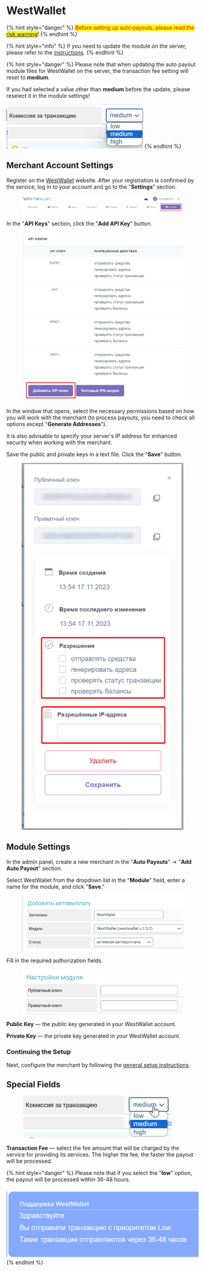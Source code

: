# WestWallet

{% hint style="danger" %}
<mark style="color:red;">Before setting up auto payouts, please read the</mark> [<mark style="color:blue;">risk warning</mark>](https://premium.gitbook.io/main/osnovnye-nastroiki/merchanty-i-avtovyplaty/avtovyplaty/preduprezhdenie-o-riskakh)<mark style="color:blue;">!</mark>
{% endhint %}

{% hint style="info" %}
If you need to update the module on the server, please refer to the [instructions](https://premium.gitbook.io/main/en/basic-settings/faq/updating-script-files-on-the-server/how-to-update-files-on-the-server#merchant-and-auto-payout-modules).
{% endhint %}

{% hint style="danger" %}
Please note that when updating the auto payout module files for WestWallet on the server, the transaction fee setting will reset to **medium**.

If you had selected a value other than **medium** before the update, please reselect it in the module settings!

![](<../../../.gitbook/assets/image (1742)_eng.png>)
{% endhint %}

## Merchant Account Settings

Register on the [WestWallet](https://westwallet.io/) website. After your registration is confirmed by the service, log in to your account and go to the "**Settings**" section.

<figure><img src="../../../.gitbook/assets/image (1412)_eng.png" alt=""><figcaption></figcaption></figure>

In the "**API Keys**" section, click the "**Add API Key**" button.

<figure><img src="../../../.gitbook/assets/image (1414)_eng.png" alt="" width="563"><figcaption></figcaption></figure>

In the window that opens, select the necessary permissions based on how you will work with the merchant (to process payouts, you need to check all options except "**Generate Addresses**").

It is also advisable to specify your server's IP address for enhanced security when working with the merchant.

Save the public and private keys in a text file. Click the "**Save**" button.

<figure><img src="../../../.gitbook/assets/image (1413)_eng.png" alt="" width="438"><figcaption></figcaption></figure>

## Module Settings

In the admin panel, create a new merchant in the "**Auto Payouts**" -> "**Add Auto Payout**" section.

Select WestWallet from the dropdown list in the "**Module**" field, enter a name for the module, and click "**Save**."

<figure><img src="../../../.gitbook/assets/image (689)_eng.png" alt="" width="505"><figcaption></figcaption></figure>

Fill in the required authorization fields.

<figure><img src="../../../.gitbook/assets/image (690)_eng.png" alt="" width="453"><figcaption></figcaption></figure>

**Public Key** — the public key generated in your WestWallet account.

**Private Key** — the private key generated in your WestWallet account.

### Continuing the Setup

Next, configure the merchant by following the [general setup instructions](https://premium.gitbook.io/rukovodstvo-polzovatelya/osnovnye-nastroiki/merchanty-i-avtovyplaty/avtovyplaty/obshie-nastroiki-avtovyplat).

## **Special Fields**

<figure><img src="../../../.gitbook/assets/image (691)_eng.png" alt=""><figcaption></figcaption></figure>

**Transaction Fee** — select the fee amount that will be charged by the service for providing its services. The higher the fee, the faster the payout will be processed.

{% hint style="danger" %}
Please note that if you select the "**low**" option, the payout will be processed within 36-48 hours.

![](<../../../.gitbook/assets/image (1632)_eng.png>)
{% endhint %}